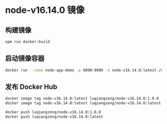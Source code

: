 # node-v16.14.0 镜像

## 构建镜像

```sh
npm run docker:build
```

## 启动镜像容器

```sh
docker run --name node-app-demo -p 9090:9090 -d node-v16.14.0:latest /usr/sbin/init
```


## 发布 Docker Hub

```sh
docker image tag node-v16.14.0:latest luqiangzeng/node-v16.14.0:1.0.0
docker image tag node-v16.14.0:latest luqiangzeng/node-v16.14.0:latest

docker push luqiangzeng/node-v16.14.0:1.0.0
docker push luqiangzeng/node-v16.14.0:latest
```


